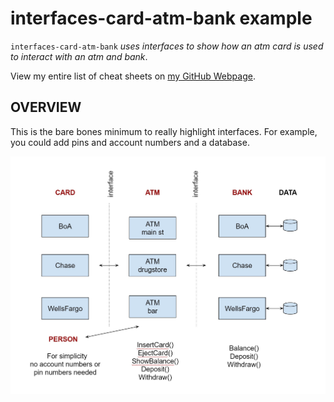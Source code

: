 # interfaces-card-atm-bank example

`interfaces-card-atm-bank` _uses interfaces to show how an  atm card is
used to interact with an atm and bank_.

View my entire list of cheat sheets on
[my GitHub Webpage](https://jeffdecola.github.io/my-cheat-sheets/).

## OVERVIEW

This is the bare bones minimum to really highlight interfaces.  For example, you could
add pins and account numbers and a database.

![IMAGE - interfaces-card-atm-bank - IMAGE](pics/interfaces-card-atm-bank.jpg)
